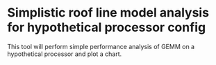 # Simplistic roof line model analysis for hypothetical processor config
This tool will perform simple performance analysis of GEMM on a hypothetical
processor and plot a chart.